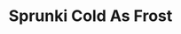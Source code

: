 ---
slug: sprunki-cold-as-frost-2084
title: Sprunki Cold As Frost
description: "Sprunki Cold As Frost is an exciting online game. Play for free directly in your browser!"
icon: /images/popular_mods/Sprunki Cold As Frost.png
url: https://data.sprunk.world/game/cold-as-frost/index.html
previewImage: /images/popular_mods/Sprunki Cold As Frost.png
type: popular mods

# SEO配置
seo:
  title: "Sprunki Cold As Frost - Play Free Online Game | Fun Browser Games"
  description: "Sprunki Cold As Frost - Play this fun online game for free in your browser. No download required!"
  ogImage: "/images/popular_mods/Sprunki Cold As Frost.png"
  keywords: "sprunki-cold-as-frost-2084, online game, browser game, free game, popular mods game, play online"

videoUrls:
  - https://www.youtube.com/embed/example1
  - https://www.youtube.com/embed/example2

whyPlay:
  title: "Why Play Sprunki Cold As Frost?"
  items:
    - "Immersive Gameplay: Sprunki Cold As Frost offers an engaging and immersive gaming experience that will keep you entertained for hours"
    - "Challenging Levels: Test your skills with increasingly difficult challenges and obstacles"
    - "Beautiful Graphics: Enjoy stunning visuals and smooth animations that bring the game world to life"
    - "Regular Updates: New content and features are added regularly to keep the game fresh and exciting"
    - "Free to Play: Experience all the fun without spending a penny"
    - "Community Features: Connect with other players, share strategies, and compete for high scores"
    - "Cross-Platform: Play on any device with a web browser, no downloads required"

features:
  title: "Key Features of Sprunki Cold As Frost"
  image: "/images/popular_mods/Sprunki Cold As Frost.png"
  items:
    - "Intuitive Controls: Easy to learn controls make Sprunki Cold As Frost accessible for players of all skill levels"
    - "Multiple Game Modes: Enjoy various gameplay options that provide different challenges and experiences"
    - "Character Customization: Personalize your gaming experience with unique characters and items"
    - "Achievement System: Complete special tasks to earn rewards and recognition"
    - "Leaderboards: Compete with players worldwide and see who can achieve the highest scores"

characteristics:
  title: "Game Characteristics"
  image: "/images/popular_mods/Sprunki Cold As Frost.png"
  items:
    - "Genre: Popular mods game with elements of strategy and skill"
    - "Difficulty: Suitable for both casual gamers and those seeking a challenge"
    - "Play Time: Quick sessions or extended gameplay, depending on your preference"
    - "Art Style: Vibrant and engaging visuals that enhance the gaming experience"
    - "Sound Design: Immersive audio that complements the gameplay perfectly"

info: "Sprunki Cold As Frost is an exciting online game that offers players a unique and engaging gaming experience. With its intuitive controls, stunning visuals, and challenging gameplay, Sprunki Cold As Frost provides hours of entertainment for players of all ages and skill levels. Whether you're looking for a quick gaming session during a break or an extended play session, Sprunki Cold As Frost delivers an immersive experience that will keep you coming back for more. The game features multiple levels of increasing difficulty, ensuring that players are constantly challenged as they progress. With regular updates adding new content and features, Sprunki Cold As Frost remains fresh and exciting, providing endless entertainment options for its growing community of players."

howToPlayIntro: "Welcome to Sprunki Cold As Frost! This guide will walk you through the basics and help you master the game. Whether you're a beginner or looking to improve your skills, these tips and instructions will enhance your gaming experience."

howToPlaySteps:
  - title: "Getting Started"
    description: "Begin your Sprunki Cold As Frost adventure by familiarizing yourself with the controls. Use your keyboard or mouse to navigate through the game interface. The tutorial will guide you through the basic mechanics and help you understand the objectives."
  - title: "Understanding the Objectives"
    description: "In Sprunki Cold As Frost, your main goal is to progress through levels by completing specific objectives. Each level presents unique challenges that require different strategies and approaches."
  - title: "Mastering the Controls"
    description: "Practice using the controls to improve your precision and reaction time. Sprunki Cold As Frost requires quick reflexes and strategic thinking to overcome obstacles and defeat opponents."
  - title: "Utilizing Power-ups"
    description: "Collect power-ups throughout the game to enhance your abilities and overcome difficult challenges. Each power-up offers unique advantages that can be crucial for success."
  - title: "Developing Strategies"
    description: "As you progress in Sprunki Cold As Frost, develop effective strategies for different scenarios. Analyze patterns, anticipate challenges, and adapt your approach to maximize your performance."

faq:
  title: "Frequently Asked Questions about Sprunki Cold As Frost"
  items:
    - question: "Is Sprunki Cold As Frost free to play?"
      answer: "Yes, Sprunki Cold As Frost is completely free to play directly in your web browser. No downloads or purchases are required to enjoy the full game experience."
    - question: "Can I play Sprunki Cold As Frost on mobile devices?"
      answer: "Yes, Sprunki Cold As Frost is optimized for both desktop and mobile play. You can enjoy the game on any device with a web browser and internet connection."
    - question: "Are there any in-game purchases?"
      answer: "While Sprunki Cold As Frost is free to play, there may be optional in-game purchases available for cosmetic items or additional features that don't affect core gameplay."
    - question: "How often is Sprunki Cold As Frost updated?"
      answer: "The developers regularly update Sprunki Cold As Frost with new content, features, and improvements based on player feedback and game performance."
    - question: "Can I play Sprunki Cold As Frost offline?"
      answer: "Currently, Sprunki Cold As Frost requires an internet connection to play as it's a browser-based online game."
    - question: "Is Sprunki Cold As Frost suitable for children?"
      answer: "Yes, Sprunki Cold As Frost is designed to be family-friendly and suitable for players of all ages."
    - question: "How do I report bugs or issues?"
      answer: "If you encounter any problems while playing Sprunki Cold As Frost, you can report them through the game's support page or contact the developers directly through their website."
    - question: "Still Have Questions?"
      answer: "If you have additional questions about Sprunki Cold As Frost that aren't covered in this FAQ, please visit our support center or contact our customer service team for assistance."
---